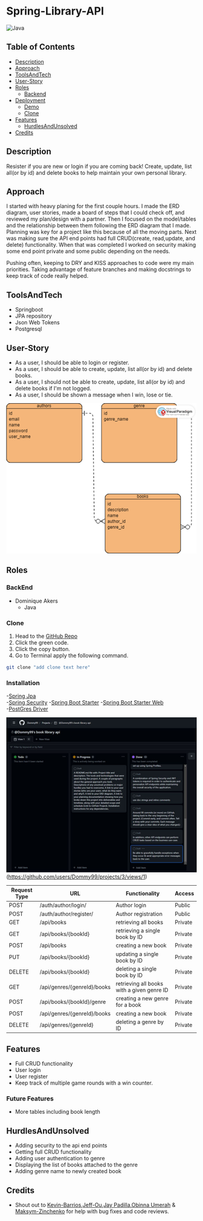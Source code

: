 # Spring-Library-API

![Java](https://img.shields.io/badge/java-%23ED8B00.svg?style=for-the-badge&logo=java&logoColor=white)

## Table of Contents

- [Description](#description)
- [Approach](#approach)
- [ToolsAndTech](#toolsAndtech)
- [User-Story](#user-Story)
- [Roles](#roles)
    - [Backend](#backEnd)
- [Deployment](#deployment)
    - [Demo](#demo)
    - [Clone](#clone)
- [Features](#features)
    - [HurdlesAndUnsolved](#hurdlesAndunsolved)
- [Credits](#credits)

## Description
Resister if you are new or login if you are coming back! Create, update, list all(or by id) and delete books to help maintain your own personal library.
## Approach
I started with heavy planing for the first couple hours. I made the ERD diagram, user stories, made a board of steps that I could check off, and reviewed my plan/design with a partner.
Then I focused on the model/tables and the relationship between them following the ERD diagram that I made. Planning was key for a project like this because of all the moving parts. Next was 
making sure the API end points had full CRUD(create, read,update, and delete) functionality. When that was completed I worked on security making some end point private and some public depending on the needs.

Pushing often, keeping to DRY and KISS approaches to code were my main priorities. Taking advantage of feature branches and making docstrings to keep track of code really helped.

## ToolsAndTech
- Springboot
- JPA repository
- Json Web Tokens
- Postgresql
## User-Story
- As a user, I should be able to login or register.
- As a user, I should be able to create, update, list all(or by id) and delete books.
- As a user, I should not be able to create, update, list all(or by id) and delete books if I'm not logged.
- As a user, I should be shown a message when I win, lose or tie.

![ERD.](/src/main/java/com/bookkeeper/library/img/library%20erd.png)


## Roles

### BackEnd
- Dominique Akers
    - Java

### Clone
1. Head to the [GitHub Repo](https://github.com/Dommy99/spring-library)
2. Click the green code.
3. Click the copy button.
4. Go to Terminal apply the following command.
```bash
git clone "add clone text here"
```
### Installation

-[Spring Jpa](https://mvnrepository.com/artifact/org.springframework.boot/spring-boot-starter-data-jpa/3.0.6)  
-[Spring Security](https://mvnrepository.com/artifact/org.springframework.boot/spring-boot-starter-security)
-[Spring Boot Starter](https://mvnrepository.com/artifact/org.springframework.boot/spring-boot-starter/3.0.6)
-[Spring Boot Starter Web](https://mvnrepository.com/artifact/org.springframework.boot/spring-boot-starter-web/3.0.5)  
-[PostGres Driver](https://mvnrepository.com/artifact/org.postgresql/postgresql/42.6.0)

![Api.](/src/main/java/com/bookkeeper/library/img/book-library-api.JPG)
(https://github.com/users/Dommy99/projects/3/views/1)

| Request Type | URL                         | Functionality                              | Access  |
|--------------|-----------------------------|--------------------------------------------|---------|
| POST         | /auth/author/login/         | Author login                               | Public  |
| POST         | /auth/author/register/      | Author registration                        | Public  |
| GET          | /api/books                  | retrieving all books                       | Private |
| GET          | /api/books/{bookId}         | retrieving a single book by ID             | Private |
| POST         | /api/books                  | creating a new book                        | Private |
| PUT          | /api/books/{bookId}         | updating a single book by ID               | Private |
| DELETE       | /api/books/{bookId}         | deleting a single book by ID               | Private |
| GET          | /api/genres/{genreId}/books | retrieving all books with a given genre ID | Private |
| POST         | /api/books/{bookId}/genre   | creating a new genre for a book            | Private |
| POST         | /api/genres/{genreId}/books | creating a new book                        | Private |
| DELETE       | /api/genres/{genreId}       | deleting a genre by ID                     | Private |

## Features
- Full CRUD functionality
- User login
- User register
- Keep track of multiple game rounds with a win counter.
### Future Features
- More tables including book length

## HurdlesAndUnsolved
- Adding security to the api end points
- Getting full CRUD functionality
- Adding user authentication to genre
- Displaying the list of books attached to the genre
- Adding genre name to newly created book

## Credits
- Shout out to [Kevin-Barrios](https://github.com/dayjyun),[Jeff-Ou](https://github.com/pophero110),[Jay Padilla](https://github.com/Jaypad07),[Obinna Umerah](https://github.com/ObinnaUmerah) & [Maksym-Zinchenko](https://github.com/maklaut007) for help with bug fixes and code reviews.
